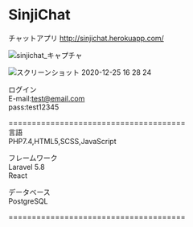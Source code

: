 # SinjiChat
チャットアプリ
http://sinjichat.herokuapp.com/

![sinjichat_キャプチャ](https://user-images.githubusercontent.com/68136885/103121561-0d8de400-46c0-11eb-87d3-59936a44a1ba.png)

![スクリーンショット 2020-12-25 16 28 24](https://user-images.githubusercontent.com/68136885/103126653-5189e480-46d2-11eb-8ce9-835e48d9ec73.png)

ログイン<br>
E-mail:test@email.com <br>
pass:test12345

======================================
<br>言語<br>
PHP7.4,HTML5,SCSS,JavaScript

フレームワーク<br>
Laravel 5.8 <br>
React

データベース<br>
PostgreSQL

======================================
